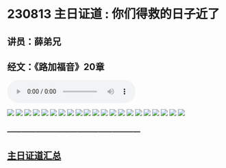 # 230813 主日证道 : 你们得救的日子近了
## 讲员：薛弟兄
## 经文：《路加福音》20章

<audio controls src="./230813.mp3"></audio>

![](./01.jpg)
![](./02.jpg)
![](./03.jpg)
![](./04.jpg)
![](./05.jpg)
![](./06.jpg)
![](./07.jpg)
![](./08.jpg)
![](./09.jpg)
![](./10.jpg)
![](./11.jpg)
![](./12.jpg)
![](./13.jpg)
![](./14.jpg)
![](./15.jpg)
![](./16.jpg)
![](./17.jpg)
![](./18.jpg)
![](./19.jpg)
![](./20.jpg)
![](./21.jpg)



### ———————————————————

## [主日证道汇总](https://nccchurch.github.io/Sermons/)

